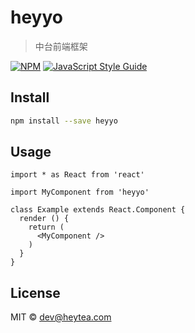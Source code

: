 # heyyo

> 中台前端框架

[![NPM](https://img.shields.io/npm/v/heyyo.svg)](https://www.npmjs.com/package/heyyo) [![JavaScript Style Guide](https://img.shields.io/badge/code_style-standard-brightgreen.svg)](https://standardjs.com)

## Install

```bash
npm install --save heyyo
```

## Usage

```tsx
import * as React from 'react'

import MyComponent from 'heyyo'

class Example extends React.Component {
  render () {
    return (
      <MyComponent />
    )
  }
}
```

## License

MIT © [dev@heytea.com](https://github.com/dev@heytea.com)
